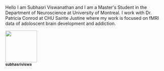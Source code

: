 
Hello I am Subhasri Viswanathan and I am a Master's Student in the Department of Neuroscience at University of Montreal. I work with Dr. Patricia Conrod at CHU Sainte Justine where my work is focused on fMRI data of adoloscent brain development and addiction.

<a href="https://github.com/pbellec">
   <img src="https://avatars.githubusercontent.com/u/62513668?v=4?s=100" 
width="100px;" alt=""/>
   <br /><sub><b>subhasriviswa</b></sub>
</a>
